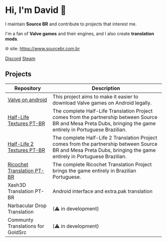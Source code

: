 # Hi, I'm David 👋

I maintain **Source BR** and contribute to projects that interest me.

I'm a fan of **Valve games** and their engines, and I also create **translation mods**.

🌐 site: https://www.sourcebr.com.br

[Discord](https://discord.com/users/746429873823678525)
[Steam](https://steamcommunity.com/id/davidmacalister/)

## Projects

| Repository | Description |
| --- | --- |
| [Valve on android](https://github.com/source-br/Valve-on-android) | This project aims to make it easier to download Valve games on Android legally. |
| [Half-Life Textures PT-BR](https://www.sourcebr.com.br/projetos/half-life-tradu%C3%A7%C3%A3o-completa) | The complete Half-Life Translation Project comes from the partnership between Source BR and Mesa Preta Dubs, bringing the game entirely in Portuguese Brazilian. |
| [Half-Life 2 Textures PT-BR](https://www.sourcebr.com.br/projetos/half-life-2-tradu%C3%A7%C3%A3o-completa) | The complete Half-Life 2 Translation Project comes from the partnership between Source BR and Mesa Preta Dubs, bringing the game entirely in Portuguese Brazilian. |
| [Ricochet Translation PT-BR](https://github.com/source-br/Community-Translations-for-Ricochet) | The complete Ricochet Translation Project brings the game entirely in Brazilian Portuguese. |
| Xash3D Translation PT-BR | Android interface and extra.pak translation |
| Narbacular Drop Translation | (⚠️ in development) |
| Communty Translations for GoldSrc | (⚠️ in development) |
